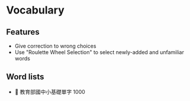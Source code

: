 Vocabulary
==========

## Features

* Give correction to wrong choices
* Use "Roulette Wheel Selection" to select newly-added and unfamiliar words

## Word lists
  * :green_book: 教育部國中小基礎單字 1000
